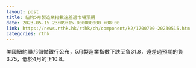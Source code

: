 ```yaml
---
layout: post
title: 紐約5月製造業指數遠差過市場預期
date: 2023-05-15 23:09:15.000000000 +08:00
link: https://news.rthk.hk/rthk/ch/component/k2/1700700-20230515.htm
categories: rthk
---
```


美國紐約聯邦儲備銀行公布，5月製造業指數下跌至負31.8，遠差過預期的負3.75，低於4月的正10.8。

